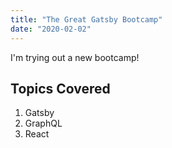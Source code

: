```yaml
---
title: "The Great Gatsby Bootcamp"
date: "2020-02-02"
---
```


I'm trying out a new bootcamp!

## Topics Covered

1. Gatsby
2. GraphQL
3. React 